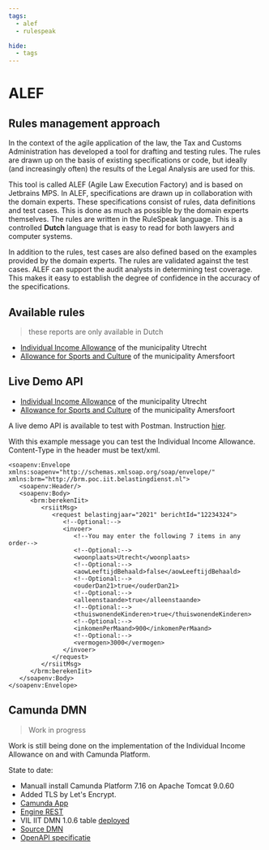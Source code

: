 ```yaml
---
tags:
  - alef
  - rulespeak

hide:
  - tags
---
```

# ALEF

## Rules management approach

In the context of the agile application of the law, the Tax and Customs Administration has developed a tool for drafting and testing rules. The rules are drawn up on the basis of existing specifications or code, but ideally (and increasingly often) the results of the Legal Analysis are used for this.

This tool is called ALEF (Agile Law Execution Factory) and is based on Jetbrains MPS. In ALEF, specifications are drawn up in collaboration with the domain experts. These specifications consist of rules, data definitions and test cases. This is done as much as possible by the domain experts themselves. The rules are written in the RuleSpeak language. This is a controlled **Dutch** language that is easy to read for both lawyers and computer systems.

In addition to the rules, test cases are also defined based on the examples provided by the domain experts. The rules are validated against the test cases. ALEF can support the audit analysts in determining test coverage. This makes it easy to establish the degree of confidence in the accuracy of the specifications.

## Available rules
> these reports are only available in Dutch

* [Individual Income Allowance](../../../Rapportages/Rapportage_Individuele_Inkomenstoeslag.html) of the municipality Utrecht
* [Allowance for Sports and Culture](../../../Rapportages/Rapportage_Bijdrage_Sport_en_Cultuur.html) of the municipality Amersfoort

## Live Demo API

* [Individual Income Allowance](https://api-regels.nl:8443/brmpociit-1.0.6/DecisionService) of the municipality Utrecht
* [Allowance for Sports and Culture](https://api-regels.nl:8443/brmvilbsc-1.0.6/DecisionService) of the municipality Amersfoort

A live demo API is available to test with Postman. Instruction [hier](https://learning.postman.com/docs/sending-requests/supported-api-frameworks/making-soap-requests/). 

With this example message you can test the Individual Income Allowance. Content-Type in the header must be text/xml.

``` mxml title="POST Request Body" hl_lines="9"
<soapenv:Envelope xmlns:soapenv="http://schemas.xmlsoap.org/soap/envelope/" xmlns:brm="http://brm.poc.iit.belastingdienst.nl">
   <soapenv:Header/>
   <soapenv:Body>
      <brm:berekenIit>
         <rsiitMsg>
            <request belastingjaar="2021" berichtId="12234324">
               <!--Optional:-->
               <invoer>
                  <!--You may enter the following 7 items in any order-->
                  <!--Optional:-->
                  <woonplaats>Utrecht</woonplaats>
                  <!--Optional:-->
                  <aowLeeftijdBehaald>false</aowLeeftijdBehaald>
                  <!--Optional:-->
                  <ouderDan21>true</ouderDan21>
                  <!--Optional:-->
                  <alleenstaande>true</alleenstaande>
                  <!--Optional:-->
                  <thuiswonendeKinderen>true</thuiswonendeKinderen>
                  <!--Optional:-->
                  <inkomenPerMaand>900</inkomenPerMaand>
                  <!--Optional:-->
                  <vermogen>3000</vermogen>
               </invoer>
            </request>
         </rsiitMsg>
      </brm:berekenIit>
   </soapenv:Body>
</soapenv:Envelope>
```

## Camunda DMN

> Work in progress

Work is still being done on the implementation of the Individual Income Allowance on and with Camunda Platform.

State to date:

- Manuall install Camunda Platform 7.16 on Apache Tomcat 9.0.60
- Added TLS by Let's Encrypt.
- [Camunda App](https://vil-regels.nl:8443/camunda/app/welcome/default/#!/login) 
- [Engine REST](https://vil-regels.nl:8443/engine-rest/) 
- VIL IIT DMN 1.0.6 table [deployed](https://vil-regels.nl:8443/engine-rest/decision-definition/Decision_18qw2e6:1:169cbdc0-af53-11ec-b8af-024226688519/xml)
- [Source DMN](https://gitlab.com/discipl/RON/eclipse)
- [OpenAPI specificatie](../assets/docs/openapi.json)
